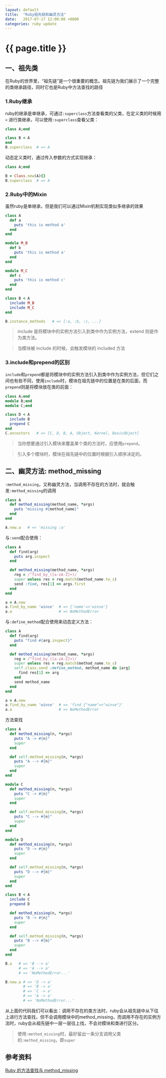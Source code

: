 ```yaml
---
layout: default
title:  "Ruby祖先链和幽灵方法"
date:   2017-07-17 12:00:00 +0800
categories: ruby update
---
```

# {{ page.title }}

## 一、祖先类
在Ruby的世界里，“祖先链”是一个很重要的概念。祖先链为我们展示了一个完整的类继承路径，同时它也是Ruby中方法查找的路径

### 1.Ruby继承
  ruby的继承是单继承，可通过`:superclass`方法查看类的父类，在定义类的时候用 `<` 进行类继承，可以使用`:superclass`查看父类：
  ```ruby
  class A;end

  class B < A
  end
  B.superclass  # => A
  ```
  动态定义类时，通过传入参数的方式实现继承：
  ```ruby
  class A;end

  B = Class.new(A){}
  B.superclass  # => A
  ```
### 2.Ruby中的Mixin
  虽然ruby是单继承，但是我们可以通过Mixin机制实现类似多继承的效果
  ```ruby
  class A
    def a
      puts 'this is method a'
    end
  end

  module M_B
    def b
      puts 'this is method a'
    end
  end

  module M_C
    def c
      puts 'this is method c'
    end
  end

  class B < A
    include M_B
    include M_C
  end

  B.instance_methods   # => [:a, :b, :c, ...]
  ```
  > include 是将模块中的实例方法引入到类中作为实例方法，extend 则是作为类方法。

  > 当模块被 include 的时候，会触发模块的 included 方法

### 3.include和prepend的区别
  `include`和`prepend`都是将模块中的实例方法引入到类中作为实例方法，但它们之间也有些不同，使用`include`时，模块在祖先链中的位置是在类的后面，而`prepend`则是将模块放在类的前面：
  ```ruby
  class A;end
  module B;end
  module C;end

  class D < A
    include B
    prepend C
  end
  C.ancestors   # => [C, D, B, A, Object, Kernel, BasicObject]
  ```

  > 当你想要通过引入模块来覆盖某个类的方法时，应使用`prepend`。

  > 引入多个模块时，模块在祖先链中的位置时根据引入顺序决定的。

## 二、幽灵方法: method_missing

  `:method_missing`，又称幽灵方法，当调用不存在的方法时，就会触发`:method_missing`的调用
  
  ```ruby
  class A
    def method_missing(method_name, *args)
      puts "missing #{method_name}"
    end
  end

  A.new.a   # => 'missing :a'
  ```
  与`:send`配合使用：

  ```ruby
  class A
    def find(arg)
      puts arg.inspect
    end

    def method_missing(method_name, *args)
      reg = /^find_by_([a-zA-Z]+)/
      super unless res = reg.match(method_name.to_s)
      send :find, res[1] => args.first
    end
  end

  a = A.new
  a.find_by_name 'winse'  # => {'name'=>'winse'}
  a.a                     # => NoMethodError
  ```

  与`:define_method`配合使用来动态定义方法：
  
  ```ruby
  class A
    def find(arg)
      puts "find #{arg.inspect}"
    end

    def method_missing(method_name, *args)
      reg = /^find_by_([a-zA-Z]+)/
      super unless res = reg.match(method_name.to_s)
      self.class.send :define_method, method_name do |arg|
        find res[1] => arg
      end
      send method_name
    end
  end

  a = A.new
  a.find_by_name 'winse'  # => 'find {"name"=>"winse"}'
  a.a                     # => NoMethodError
  ```
  方法查找

  ```ruby
  class A
    def method_missing(n, *args)
      puts "A -> #{n}"
      super
    end

    def self.method_missing(n, *args)
      puts "A --> #{n}"
      super
    end
  end

  module C
    def method_missing(n, *args)
      puts "C -> #{n}"
      super
    end

    def self.method_missing(n, *args)
      puts "C --> #{n}"
      super
    end
  end

  module D
    def method_missing(n, *args)
      puts "D -> #{n}"
      super
    end

    def self.method_missing(n, *args)
      puts "D --> #{n}"
      super
    end
  end

  class B < A
    include C
    prepend D

    def method_missing(n, *args)
      puts "B -> #{n}"
      super
    end

    def self.method_missing(n, *args)
      puts "B --> #{n}"
      super
    end
  end

  B.a   # => 'B --> a'
        # => 'A --> a'
        # => 'NoMethodError...'

  B.new.a # => 'D -> a'
          # => 'B -> a'
          # => 'C -> a'
          # => 'A -> a'
          # => 'NoMethodError...'
  ```
  从上面的代码我们可以看出：调用不存在的类方法时，ruby会从祖先链中从下往上进行方法查找，但不会调用模块中的method_missing，而调用不存在的实例方法时，ruby会从祖先链中一层一层往上找，不会对模块和类进行区分。

  > 使用`:method_missing`时，最好留出一条分支调用父类的`:method_missing`，即`super`

## 参考资料
  [Ruby 的方法查找与 method_missing](https://ruby-china.org/topics/21304)